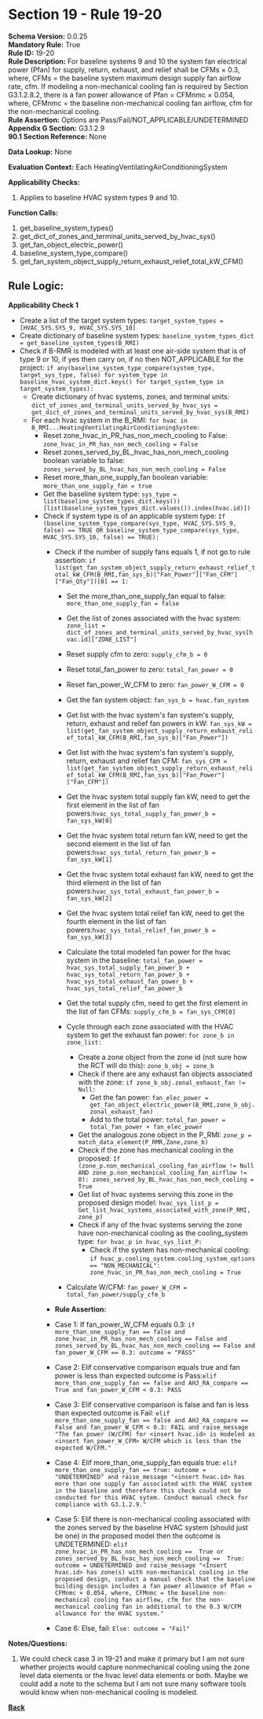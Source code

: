 # Section 19 - Rule 19-20         
**Schema Version:** 0.0.25      
**Mandatory Rule:** True    
**Rule ID:** 19-20       
**Rule Description:** For baseline systems 9 and 10 the system fan electrical power (Pfan) for supply, return, exhaust, and relief shall be  CFMs × 0.3, where, CFMs = the baseline system maximum design supply fan airflow rate, cfm. If modeling a non-mechanical cooling fan is required by Section G3.1.2.8.2, there is a fan power allowance of Pfan = CFMnmc × 0.054, where, CFMnmc = the baseline non-mechanical cooling fan airflow, cfm for the non-mechanical cooling.   
**Rule Assertion:** Options are Pass/Fail/NOT_APPLICABLE/UNDETERMINED         
**Appendix G Section:** G3.1.2.9        
**90.1 Section Reference:** None  

**Data Lookup:** None  

**Evaluation Context:** Each HeatingVentilatingAirConditioningSystem  

**Applicability Checks:** 
1. Applies to baseline HVAC system types 9 and 10.

**Function Calls:**  
1. get_baseline_system_types()    
2. get_dict_of_zones_and_terminal_units_served_by_hvac_sys()   
3. get_fan_object_electric_power()  
4. baseline_system_type_compare()  
5. get_fan_system_object_supply_return_exhaust_relief_total_kW_CFM()  

## Rule Logic:   
**Applicability Check 1**      
- Create a list of the target system types: `target_system_types = [HVAC_SYS.SYS_9, HVAC_SYS.SYS_10]`  
- Create dictionary of baseline system types: `baseline_system_types_dict = get_baseline_system_types(B_RMI)`  
- Check if B-RMR is modeled with at least one air-side system that is of type 9 or 10, if yes then carry on, if no then NOT_APPLICABLE for the project: `if any(baseline_system_type_compare(system_type, target_sys_type, false) for system_type in baseline_hvac_system_dict.keys() for target_system_type in target_system_types):`  
    - Create dictionary of hvac systems, zones, and terminal units: `dict_of_zones_and_terminal_units_served_by_hvac_sys = get_dict_of_zones_and_terminal_units_served_by_hvac_sys(B_RMI)`
    - For each hvac system in the B_RMI: `for hvac in B_RMI...HeatingVentilatingAirConditioningSystem:` 
        - Reset zone_hvac_in_PR_has_non_mech_cooling to False: `zone_hvac_in_PR_has_non_mech_cooling = False`  
        - Reset zones_served_by_BL_hvac_has_non_mech_cooling boolean variable to false: `zones_served_by_BL_hvac_has_non_mech_cooling = False` 
        - Reset more_than_one_supply_fan boolean variable: `more_than_one_supply_fan = true`  
        - Get the baseline system type: `sys_type = list(baseline_system_types_dict.keys())[list(baseline_system_types_dict.values()).index(hvac.id)])`
        - Check if system type is of an applicable system type:  `If (baseline_system_type_compare(sys_type, HVAC_SYS.SYS_9, false) == TRUE OR baseline_system_type_compare(sys_type, HVAC_SYS.SYS_10, false) == TRUE):`     
            - Check if the number of supply fans equals 1, if not go to rule assertion: `if list(get_fan_system_object_supply_return_exhaust_relief_total_kW_CFM(B_RMI,fan_sys_b)["Fan_Power"]["Fan_CFM"]["Fan_Qty"])[0] == 1:`  
                - Set the more_than_one_supply_fan equal to false: `more_than_one_supply_fan = false`  
                - Get the list of zones associated with the hvac system: `zone_list = dict_of_zones_and_terminal_units_served_by_hvac_sys[hvac.id]["ZONE_LIST"]`  
                - Reset supply cfm to zero: `supply_cfm_b = 0`  
                - Reset total_fan_power to zero: `total_fan_power = 0`   
                - Reset fan_power_W_CFM to zero: `fan_power_W_CFM = 0`                 
                - Get the fan system object:  `fan_sys_b = hvac.fan_system`  
                - Get list with the hvac system's fan system's supply, return, exhaust and relief fan powers in kW: `fan_sys_kW = list(get_fan_system_object_supply_return_exhaust_relief_total_kW_CFM(B_RMI,fan_sys_b)["Fan_Power"])`  
                - Get list with the hvac system's fan system's supply, return, exhaust and relief fan CFM: `fan_sys_CFM = list(get_fan_system_object_supply_return_exhaust_relief_total_kW_CFM(B_RMI,fan_sys_b)["Fan_Power"]["Fan_CFM"])` 
                        
                - Get the hvac system total supply fan kW, need to get the first element in the list of fan powers:`hvac_sys_total_supply_fan_power_b = fan_sys_kW[0]` 
                - Get the hvac system total return fan kW, need to get the second element in the list of fan powers:`hvac_sys_total_return_fan_power_b = fan_sys_kW[1]` 
                - Get the hvac system total exhaust fan kW, need to get the third element in the list of fan powers:`hvac_sys_total_exhaust_fan_power_b = fan_sys_kW[2]` 
                - Get the hvac system total relief fan kW, need to get the fourth element in the list of fan powers:`hvac_sys_total_relief_fan_power_b = fan_sys_kW[3]`     

                - Calculate the total modeled fan power for the hvac system in the baseline: `total_fan_power = hvac_sys_total_supply_fan_power_b + hvac_sys_total_return_fan_power_b + hvac_sys_total_exhaust_fan_power_b + hvac_sys_total_relief_fan_power_b`  

                - Get the total supply cfm, need to get the first element in the list of fan CFMs: `supply_cfm_b = fan_sys_CFM[0]`  
                - Cycle through each zone associated with the HVAC system to get the exhaust fan power: `for zone_b in zone_list:`  
                    - Create a zone object from the zone id (not sure how the RCT will do this): `zone_b_obj = zone_b`  
                    - Check if there are any exhaust fan objects associated with the zone: `if zone_b_obj.zonal_exhaust_fan != Null:`  
                        - Get the fan power: `fan_elec_power = get_fan_object_electric_power(B_RMI,zone_b_obj.zonal_exhaust_fan)`    
                        - Add to the total power: `total_fan_power = total_fan_power + fan_elec_power`     
                    - Get the analogous zone object in the P_RMI: `zone_p = match_data_element(P_RMR,Zone,zone_b)` 
                    - Check if the zone has mechanical cooling in the proposed: `If (zone_p.non_mechanical_cooling_fan_airflow != Null AND zone_p.non_mechanical_cooling_fan_airflow != 0): zones_served_by_BL_hvac_has_non_mech_cooling = True`  
                    - Get list of hvac systems serving this zone in the proposed design model: `hvac_sys_list_p = Get_list_hvac_systems_associated_with_zone(P_RMI, zone_p)`  
                    - Check if any of the hvac systems serving the zone have non-mechanical cooling as the cooling_system type: `for hvac_p in hvac_sys_list_P:`  
                        - Check if the system has non-mechanical cooling: `if hvac_p.cooling_system.cooling_system_options == "NON_MECHANICAL": zone_hvac_in_PR_has_non_mech_cooling = True`  

                - Calculate W/CFM: `fan_power_W_CFM = total_fan_power/supply_cfm_b`                 
                
            - **Rule Assertion:** 
            - Case 1: If fan_power_W_CFM equals 0.3: `if more_than_one_supply_fan == false and zone_hvac_in_PR_has_non_mech_cooling == False and zones_served_by_BL_hvac_has_non_mech_cooling == False and fan_power_W_CFM == 0.3: outcome = "PASS"`  
            - Case 2: Elif conservative comparison equals true and fan power is less than expected outcome is Pass:`elif more_than_one_supply_fan == false and AHJ_RA_compare == True and fan_power_W_CFM < 0.3: PASS`  
            - Case 3: Elif conservative comparison is false and fan is less than expected outcome is Fail: `elif more_than_one_supply_fan == false and AHJ_RA_compare == False and fan_power_W_CFM < 0.3: FAIL and raise_message "The fan power (W/CFM) for <insert hvac.id> is modeled as <insert fan_power_W_CFM> W/CFM which is less than the expected W/CFM."`    
            - Case 4: Elif more_than_one_supply_fan equals true: `elif more_than_one_supply_fan == true: outcome = "UNDETERMINED" and raise_message "<insert hvac.id> has more than one supply fan associated with the HVAC system in the baseline and therefore this check could not be conducted for this HVAC sytem. Conduct manual check for compliance with G3.1.2.9."`  
            - Case 5: Elif there is non-mechanical cooling associated with the zones served by the baseline HVAC system (should just be one) in the proposed model then the outcome is UNDETERMINED: `elif zone_hvac_in_PR_has_non_mech_cooling ==  True or zones_served_by_BL_hvac_has_non_mech_cooling ==  True: outcome = UNDETERMINED and raise_message "<Insert hvac.id> has zone(s) with non-mechanical cooling in the proposed design, conduct a manual check that the baseline building design includes a fan power allowance of Pfan = CFMnmc × 0.054, where, CFMnmc = the baseline non-mechanical cooling fan airflow, cfm for the non-mechanical cooling fan in additional to the 0.3 W/CFM allowance for the HVAC system."`  
            - Case 6: Else, fail: `Else: outcome = "Fail"`  

**Notes/Questions:**  
1. We could check case 3 in 19-21 and make it primary but I am not sure whether projects would capture nonmechanical cooling using the zone level data elements or the hvac level data elements or both. Maybe we could add a note to the schema but I am not sure many software tools would know when non-mechanical cooling is modeled.

**[Back](_toc.md)**